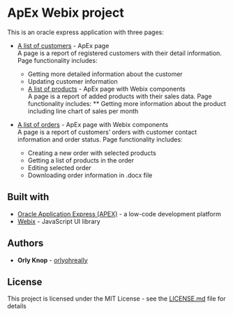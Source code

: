 # ApEx Webix project
This is an oracle express application with three pages:
* [A list of customers](https://apex.oracle.com/pls/apex/f?p=103376:5:) - ApEx page  
A page is a report of registered customers with their detail information.
Page functionality includes:
    * Getting more detailed information about the customer
    * Updating customer information
    * [A list of products](https://apex.oracle.com/pls/apex/f?p=103376:4:) - ApEx page with Webix components  
A page is a report of added products with their sales data.
Page functionality includes:
** Getting more information about the product including line chart of sales per month</li>

* [A list of orders](https://apex.oracle.com/pls/apex/f?p=103376:3:) - ApEx page with Webix components  
A page is a report of customers’ orders with customer contact information and order status.
Page functionality includes:
    * Creating a new order with selected products
    * Getting a list of products in the order
    * Editing selected order
    * Downloading order information in .docx file

## Built with
* [Oracle Application Express (APEX)](https://apex.oracle.com/) - a low-code development platform
* [Webix](https://webix.com/) - JavaScript UI library

## Authors
* **Orly Knop** - [orlyohreally](https://github.com/orlyohreally)

## License
This project is licensed under the MIT License - see the [LICENSE.md](LICENSE.md) file for details